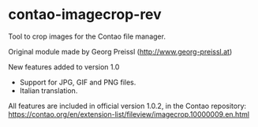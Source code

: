 # contao-imagecrop-rev
Tool to crop images for the Contao file manager. 

Original module made by Georg Preissl (http://www.georg-preissl.at)

New features added to version 1.0
- Support for JPG, GIF and PNG files.
- Italian translation.

All features are included in official version 1.0.2, in the Contao repository: https://contao.org/en/extension-list/fileview/imagecrop.10000009.en.html
